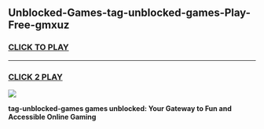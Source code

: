 
## Unblocked-Games-tag-unblocked-games-Play-Free-gmxuz
<h3>
<a href="https://premium76.site?title=tag-unblocked-games&ref=23A">CLICK TO PLAY</a></h3>
<hr>

<h3>
<a href="https://premium76.site?title=tag-unblocked-games&ref=23A">CLICK 2 PLAY</a>
  
</h3>

<a href="https://premium76.site?title=tag-unblocked-games&ref=23A"><img src="https://clearcache.store/games.png"></a>


**tag-unblocked-games games unblocked: Your Gateway to Fun and Accessible Online Gaming**
